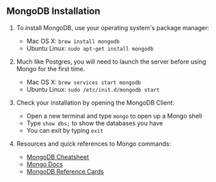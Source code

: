## MongoDB Installation

1. To install MongoDB, use your operating system's package manager:

   - Mac OS X: `brew install mongodb`
   - Ubuntu Linux: `sudo apt-get install mongodb`

2. Much like Postgres, you will need to launch the server before using Mongo for the first time. 

   - Mac OS X: `brew services start mongodb`
   - Ubuntu Linux: `sudo /etc/init.d/mongodb start` 

3. Check your installation by opening the MongoDB Client:

   - Open a new terminal and type `mongo` to open up a Mongo shell
   - Type `show dbs;` to show the databases you have
   - You can exit by typing `exit`

4. Resources and quick references to Mongo commands:

   - [MongoDB Cheatsheet][mongo-cheatsheet]
   - [Mongo Docs][mongo-docs]
   - [MongoDB Reference Cards][mongo-ref-cards]

[mongo-cheatsheet]:https://blog.codecentric.de/files/2012/12/MongoDB-CheatSheet-v1_0.pdf
[mongo-docs]:http://docs.mongodb.org/v2.2/mongo/
[mongo-ref-cards]:http://semantic.supelec.fr/BigData/downloads/MongoDB-ReferenceCards15.pdf
